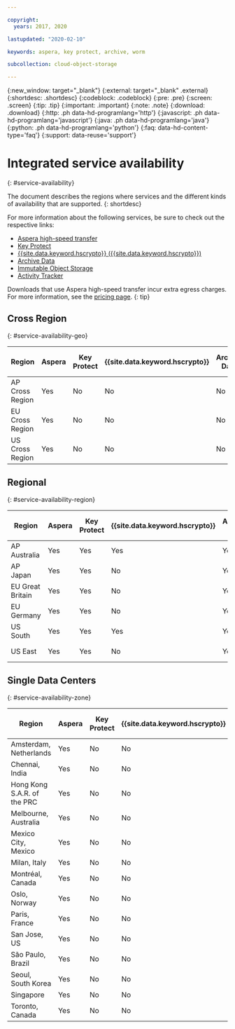 ```yaml
---

copyright:
  years: 2017, 2020

lastupdated: "2020-02-10"

keywords: aspera, key protect, archive, worm

subcollection: cloud-object-storage

---
```

{:new_window: target="_blank"}
{:external: target="_blank" .external}
{:shortdesc: .shortdesc}
{:codeblock: .codeblock}
{:pre: .pre}
{:screen: .screen}
{:tip: .tip}
{:important: .important}
{:note: .note}
{:download: .download} 
{:http: .ph data-hd-programlang='http'} 
{:javascript: .ph data-hd-programlang='javascript'} 
{:java: .ph data-hd-programlang='java'} 
{:python: .ph data-hd-programlang='python'}
{:faq: data-hd-content-type='faq'}
{:support: data-reuse='support'}

# Integrated service availability
{: #service-availability}

The document describes the regions where services and the different kinds of availability that are supported.
{: shortdesc}

For more information about the following services, be sure to check out the respective links:

* [Aspera high-speed transfer](/docs/services/cloud-object-storage/basics?topic=cloud-object-storage-aspera)
* [Key Protect](/docs/services/cloud-object-storage/basics/cloud-object-storage/basics?topic=cloud-object-storage-encryption#sse-kp)
* [{{site.data.keyword.hscrypto}} ({{site.data.keyword.hscrypto}})](/docs/services/cloud-object-storage?topic=cloud-object-storage-encryption)
* [Archive Data](/docs/services/cloud-object-storage/basics?topic=cloud-object-storage-archive)
* [Immutable Object Storage](/docs/services/cloud-object-storage/basics?topic=cloud-object-storage-immutable)
* [Activity Tracker](/docs/services/Activity-Tracker-with-LogDNA?topic=logdnaat-getting-started#getting-started)


Downloads that use Aspera high-speed transfer incur extra egress charges. For more information, see the [pricing page](https://www.ibm.com/cloud/object-storage).
{: tip}

## Cross Region
{: #service-availability-geo}

| Region          | Aspera | Key Protect | {{site.data.keyword.hscrypto}} | Archive Data | Immutable Object Storage | Activity Tracker | Functions | Smart Tier |
|-----------------|--------|-------------|--------------------------------|--------------|--------------------------|------------------|-----------|------------|
| AP Cross Region | Yes    | No          | No                             | No           | No                       | Tokyo            | No        | No         |
| EU Cross Region | Yes    | No          | No                             | No           | No                       | Frankfurt        | No        | No         |
| US Cross Region | Yes    | No          | No                             | No           | Yes                      | Dallas           | No        | No         |




## Regional
{: #service-availability-region}

| Region           | Aspera | Key Protect | {{site.data.keyword.hscrypto}} | Archive Data | Immutable Object Storage | Activity Tracker | Functions | Smart Tier |
|------------------|--------|-------------|--------------------------------|--------------|--------------------------|------------------|-----------|------------|
| AP Australia     | Yes    | Yes         | Yes                            | Yes          | Yes                      | Sydney           | No        | Yes        |
| AP Japan         | Yes    | Yes         | No                             | Yes          | Yes                      | Tokyo            | Yes       | Yes        |
| EU Great Britain | Yes    | Yes         | No                             | Yes          | Yes                      | London           | Yes       | Yes        |
| EU Germany       | Yes    | Yes         | No                             | Yes          | Yes                      | Frankfurt        | Yes       | Yes        |
| US South         | Yes    | Yes         | Yes                            | Yes          | Yes                      | Dallas           | Yes       | Yes        |
| US East          | Yes    | Yes         | No                             | Yes          | Yes                      | Washington DC           | Yes       | Yes        |

## Single Data Centers
{: #service-availability-zone}

| Region                      | Aspera | Key Protect | {{site.data.keyword.hscrypto}} | Archive Data | Immutable Object Storage | Activity Tracker | Functions | Smart Tier |
|-----------------------------|--------|-------------|--------------------------------|--------------|--------------------------|------------------|-----------|-----------|
| Amsterdam, Netherlands      | Yes    | No          | No                             | No           | No                       | Frankfurt        | No        | No        |
| Chennai, India              | Yes    | No          | No                             | No           | No                       | Tokyo            | No        | No        |
| Hong Kong S.A.R. of the PRC | Yes    | No          | No                             | No           | No                       | Tokyo            | No        | No        |
| Melbourne, Australia        | Yes    | No          | No                             | No           | No                       | Sydney           | No        | No        |
| Mexico City, Mexico         | Yes    | No          | No                             | No           | No                       | Dallas           | No        | No        |
| Milan, Italy                | Yes    | No          | No                             | No           | No                       | Frankfurt        | No        | No        |
| Montréal, Canada            | Yes    | No          | No                             | No           | No                       | Dallas           | No        | No        |
| Oslo, Norway                | Yes    | No          | No                             | No           | No                       | Frankfurt        | No        | No        |
| Paris, France               | Yes    | No          | No                             | No           | No                       | Frankfurt        | No        | No        |
| San Jose, US                | Yes    | No          | No                             | No           | No                       | Dallas           | No        | No        |
| São Paulo, Brazil           | Yes    | No          | No                             | Yes          | No                       | Dallas           | No        | No        |
| Seoul, South Korea          | Yes    | No          | No                             | No           | No                       | Tokyo            | No        | No        |
| Singapore                   | Yes    | No          | No                             | No           | No                       | Tokyo            | No        | No        |
| Toronto, Canada             | Yes    | No          | No                             | Yes          | No                       | Dallas           | No        | No        |

